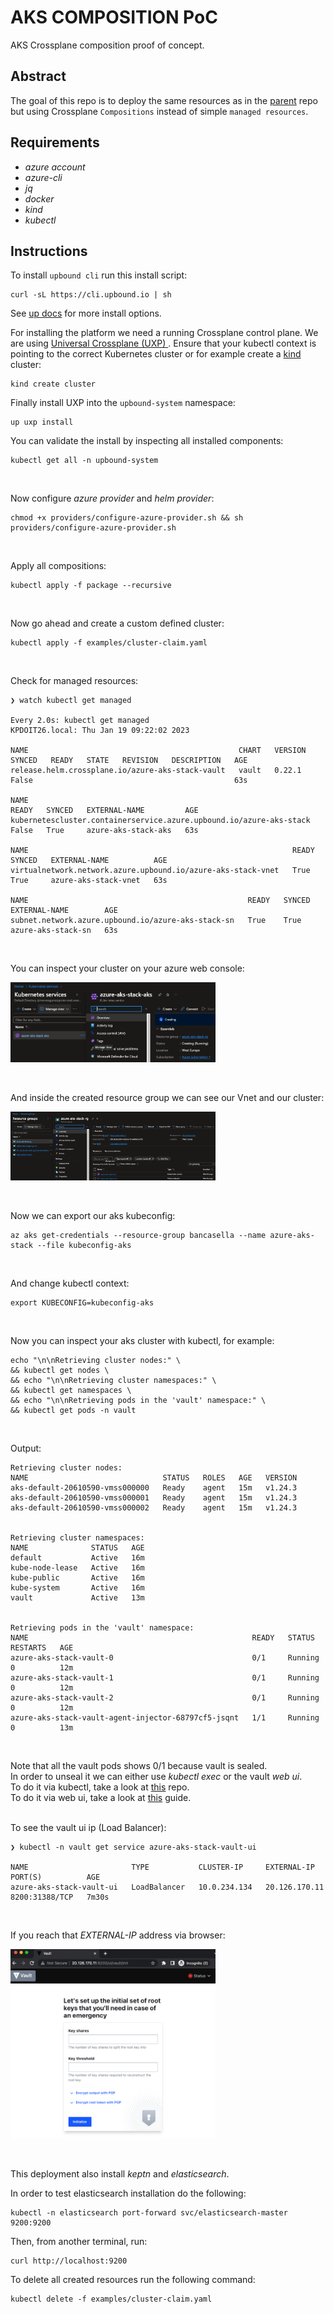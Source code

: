 # AKS COMPOSITION PoC

AKS Crossplane composition proof of concept.


## Abstract
The goal of this repo is to deploy the same resources as in the <a href="https://github.com/R3DRUN3/cloud-native/tree/main/projects/infrastructure/crossplane-aks">parent</a> repo but using Crossplane `Compositions` instead of simple `managed resources`.

## Requirements
- *azure account*
- *azure-cli*
- *jq*
- *docker*
- *kind*
- *kubectl*

## Instructions
To install `upbound cli` run this install script:  
```console
curl -sL https://cli.upbound.io | sh
```

See [up docs](https://docs.upbound.io/cli/) for more install options.
<br/>

For installing the platform we need a running Crossplane control plane. We are
using [Universal Crossplane (UXP)
](https://github.com/upbound/universal-crossplane). Ensure that your kubectl
context is pointing to the correct Kubernetes cluster or for example create a
[kind](https://kind.sigs.k8s.io) cluster:

```console
kind create cluster
```

Finally install UXP into the `upbound-system` namespace:

```console
up uxp install
```

You can validate the install by inspecting all installed components:

```console
kubectl get all -n upbound-system
```

<br/>


Now configure *azure provider* and *helm provider*:  
```console
chmod +x providers/configure-azure-provider.sh && sh providers/configure-azure-provider.sh
```

<br/>

Apply all compositions:  
```console
kubectl apply -f package --recursive 
```

<br/>


Now go ahead and create a custom defined cluster:  
```console
kubectl apply -f examples/cluster-claim.yaml
```

<br/>

Check for managed resources:  
```console
❯ watch kubectl get managed

Every 2.0s: kubectl get managed                                                                                                                                  KPDOIT26.local: Thu Jan 19 09:22:02 2023

NAME                                               CHART   VERSION   SYNCED   READY   STATE   REVISION   DESCRIPTION   AGE
release.helm.crossplane.io/azure-aks-stack-vault   vault   0.22.1    False                                             63s

NAME                                                                      READY   SYNCED   EXTERNAL-NAME         AGE
kubernetescluster.containerservice.azure.upbound.io/azure-aks-stack   False   True     azure-aks-stack-aks   63s

NAME                                                           READY   SYNCED   EXTERNAL-NAME          AGE
virtualnetwork.network.azure.upbound.io/azure-aks-stack-vnet   True    True     azure-aks-stack-vnet   63s

NAME                                                 READY   SYNCED   EXTERNAL-NAME        AGE
subnet.network.azure.upbound.io/azure-aks-stack-sn   True    True     azure-aks-stack-sn   63s
```

<br/>

You can inspect your cluster on your azure web console:  
<div style="width: 65%; height: 65%">

  ![](images/aks.png)
  
</div>
<br/>

And inside the created resource group we can see our Vnet and our cluster:  
<div style="width: 65%; height: 65%">

  ![](images/rc.png)
  
</div>
<br/>




Now we can export our aks kubeconfig:  
```console
az aks get-credentials --resource-group bancasella --name azure-aks-stack --file kubeconfig-aks
```

<br/>

And change kubectl context:  
```console
export KUBECONFIG=kubeconfig-aks
```

<br/>

Now you can inspect your aks cluster with kubectl, for example:  
```console
echo "\n\nRetrieving cluster nodes:" \
&& kubectl get nodes \
&& echo "\n\nRetrieving cluster namespaces:" \
&& kubectl get namespaces \
&& echo "\n\nRetrieving pods in the 'vault' namespace:" \
&& kubectl get pods -n vault
```

<br/>

Output:  
```console
Retrieving cluster nodes:
NAME                              STATUS   ROLES   AGE   VERSION
aks-default-20610590-vmss000000   Ready    agent   15m   v1.24.3
aks-default-20610590-vmss000001   Ready    agent   15m   v1.24.3
aks-default-20610590-vmss000002   Ready    agent   15m   v1.24.3


Retrieving cluster namespaces:
NAME              STATUS   AGE
default           Active   16m
kube-node-lease   Active   16m
kube-public       Active   16m
kube-system       Active   16m
vault             Active   13m


Retrieving pods in the 'vault' namespace:
NAME                                                  READY   STATUS    RESTARTS   AGE
azure-aks-stack-vault-0                               0/1     Running   0          12m
azure-aks-stack-vault-1                               0/1     Running   0          12m
azure-aks-stack-vault-2                               0/1     Running   0          12m
azure-aks-stack-vault-agent-injector-68797cf5-jsqnt   1/1     Running   0          13m
```

<br/>

Note that all the vault pods shows 0/1 because vault is sealed.
<br/>
In order to unseal it we can either use *kubectl exec* or the vault *web ui*.
<br/>
To do it via kubectl, take a look at <a href="https://github.com/R3DRUN3/cyberhall/tree/main/k8s-security/k8s-vault/demo-1">this</a> repo.
<br/>
To do it via web ui, take a look at <a href="https://developer.hashicorp.com/vault/tutorials/kubernetes/kubernetes-azure-aks">this</a> guide.
<br/>
<br/>

To see the vault ui ip (Load Balancer):  
```console
❯ kubectl -n vault get service azure-aks-stack-vault-ui

NAME                       TYPE           CLUSTER-IP     EXTERNAL-IP     PORT(S)          AGE
azure-aks-stack-vault-ui   LoadBalancer   10.0.234.134   20.126.170.11   8200:31388/TCP   7m30s
```

<br/>

If you reach that *EXTERNAL-IP* address via browser:  
<div style="width: 65%; height: 65%">

  ![](images/vault-web-ui.png)
  
</div>
<br/>

This deployment also install *keptn* and *elasticsearch*.

In order to test elasticsearch installation do the following:
```console
kubectl -n elasticsearch port-forward svc/elasticsearch-master 9200:9200
```

Then, from another terminal, run:  
```console
curl http://localhost:9200
```


To delete all created resources run the following command:  
```console
kubectl delete -f examples/cluster-claim.yaml
```

<br/>









